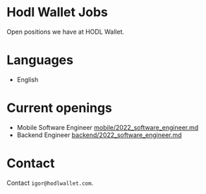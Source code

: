 # Hodl Wallet Jobs

Open positions we have at HODL Wallet.

# Languages

- English

# Current openings

- Mobile Software Engineer [mobile/2022_software_engineer.md](mobile/2022_software_engineer.md)
- Backend Engineer [backend/2022_software_engineer.md](backend/2022_software_engineer.md)

# Contact

Contact `igor@hodlwallet.com`.
